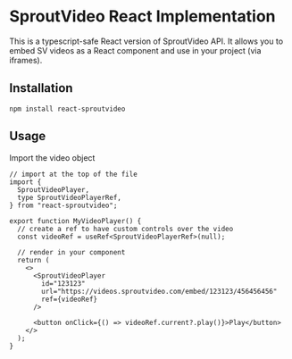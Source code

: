 # SproutVideo React Implementation

This is a typescript-safe React version of SproutVideo API. It allows you to embed SV videos as a React component and use in your project (via iframes).

## Installation

`npm install react-sproutvideo`

## Usage

Import the video object

```tsx
// import at the top of the file
import {
  SproutVideoPlayer,
  type SproutVideoPlayerRef,
} from "react-sproutvideo";

export function MyVideoPlayer() {
  // create a ref to have custom controls over the video
  const videoRef = useRef<SproutVideoPlayerRef>(null);

  // render in your component
  return (
    <>
      <SproutVideoPlayer
        id="123123"
        url="https://videos.sproutvideo.com/embed/123123/456456456"
        ref={videoRef}
      />

      <button onClick={() => videoRef.current?.play()}>Play</button>
    </>
  );
}
```
